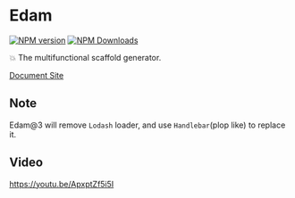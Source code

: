 # Edam
[![NPM version](https://img.shields.io/npm/v/edam.svg?style=flat-square)](https://www.npmjs.com/package/edam)
[![NPM Downloads](https://img.shields.io/npm/dm/edam.svg?style=flat-square&maxAge=43200)](https://www.npmjs.com/package/edam)

💥 The multifunctional scaffold generator.

[Document Site](http://imcuttle.github.io/edam)

## Note

Edam@3 will remove `Lodash` loader, and use `Handlebar`(plop like) to replace it.

## Video

https://youtu.be/ApxptZf5i5I

